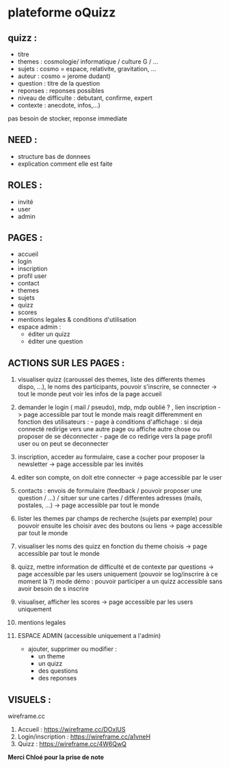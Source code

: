 # plateforme oQuizz

## quizz : 
* titre
* themes : cosmologie/ informatique / culture G / ...
* sujets : cosmo = espace, relativite, gravitation, ...
* auteur : cosmo = jerome dudant)
* question : titre de la question
* reponses : reponses possibles
* niveau de difficulte : debutant, confirme, expert
* contexte : anecdote, infos,...)

pas besoin de stocker, reponse immediate

## NEED :

- structure bas de donnees
- explication comment elle est faite

## ROLES :

- invité
- user
- admin

## PAGES :

- accueil
- login
- inscription
- profil user
- contact
- themes
- sujets
- quizz
- scores
- mentions legales & conditions d'utilisation
- espace admin :
    - éditer un quizz
    - éditer une question

## ACTIONS SUR LES PAGES :

1. visualiser quizz (caroussel des themes, liste des differents themes dispo, ...), le noms des participants, pouvoir s'inscrire, se connecter
    -> tout le monde peut voir les infos de la page accueil

2. demander le login ( mail / pseudo), mdp, mdp oublié ? , lien inscription -> page accessible par tout le monde mais reagit differemment en fonction des utilisateurs :
        - page à conditions d'affichage : si deja connecté redirige vers une autre page ou affiche autre chose ou proposer de se déconnecter
        - page de co redirige vers la page profil user ou on peut se deconnecter

3. inscription, acceder au formulaire, case a cocher pour proposer la newsletter
    -> page accessible par les invités

4. editer son compte, on doit etre connecter
    -> page accessible par le user

5. contacts : envois de formulaire (feedback / pouvoir proposer une question / ...) / situer sur une cartes / differentes adresses (mails, postales, ...)
    -> page accessible par tout le monde

6. lister les themes par champs de recherche (sujets par exemple) pour pouvoir ensuite les choisir avec des boutons ou liens
    -> page accessible par tout le monde

7. visualiser les noms des quizz en fonction du theme choisis
    -> page accessible par tout le monde

8. quizz, mettre information de difficulté et de contexte par questions
    -> page accessible par les users uniquement (pouvoir se log/inscrire à ce moment là ?)
        mode démo : pouvoir participer a un quizz accessible sans avoir besoin de s inscrire

9. visualiser, afficher les scores
    -> page accessible par les users uniquement

10. mentions legales 

11. ESPACE ADMIN (accessible uniquement a l'admin)
    - ajouter, supprimer ou modifier :
      - un theme 
      - un quizz
      - des questions
      - des reponses


## VISUELS :

wireframe.cc

1. Accueil : https://wireframe.cc/DOxlUS
1. Login/inscription : https://wireframe.cc/a1vneH
1. Quizz : https://wireframe.cc/4W6QwQ

**Merci Chloé pour la prise de note**